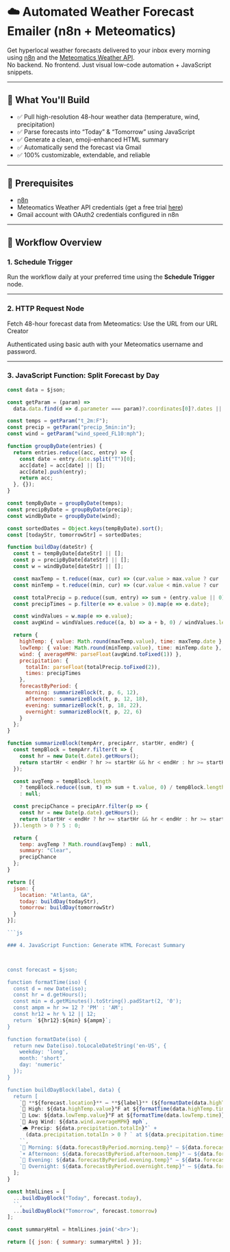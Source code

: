 # ☁️ Automated Weather Forecast Emailer (n8n + Meteomatics)

Get hyperlocal weather forecasts delivered to your inbox every morning using [n8n](https://n8n.io) and the [Meteomatics Weather API](https://www.meteomatics.com/en/api/).  
No backend. No frontend. Just visual low-code automation + JavaScript snippets.

---

## 🧱 What You'll Build

- ✅ Pull high-resolution 48-hour weather data (temperature, wind, precipitation)
- ✅ Parse forecasts into “Today” & “Tomorrow” using JavaScript
- ✅ Generate a clean, emoji-enhanced HTML summary
- ✅ Automatically send the forecast via Gmail
- ✅ 100% customizable, extendable, and reliable

---

## 🚀 Prerequisites

- [n8n](https://n8n.io) 
- Meteomatics Weather API credentials (get a free trial [here](https://www.meteomatics.com/en/api/))
- Gmail account with OAuth2 credentials configured in n8n

---

## 🧩 Workflow Overview

### 1. Schedule Trigger

Run the workflow daily at your preferred time using the **Schedule Trigger** node.

---

### 2. HTTP Request Node

Fetch 48-hour forecast data from Meteomatics:
Use the URL from our URL Creator



Authenticated using basic auth with your Meteomatics username and password.

---

### 3. JavaScript Function: Split Forecast by Day

```js
const data = $json;

const getParam = (param) =>
  data.data.find(d => d.parameter === param)?.coordinates[0]?.dates || [];

const temps = getParam("t_2m:F");
const precip = getParam("precip_5min:in");
const wind = getParam("wind_speed_FL10:mph");

function groupByDate(entries) {
  return entries.reduce((acc, entry) => {
    const date = entry.date.split("T")[0];
    acc[date] = acc[date] || [];
    acc[date].push(entry);
    return acc;
  }, {});
}

const tempByDate = groupByDate(temps);
const precipByDate = groupByDate(precip);
const windByDate = groupByDate(wind);

const sortedDates = Object.keys(tempByDate).sort();
const [todayStr, tomorrowStr] = sortedDates;

function buildDay(dateStr) {
  const t = tempByDate[dateStr] || [];
  const p = precipByDate[dateStr] || [];
  const w = windByDate[dateStr] || [];

  const maxTemp = t.reduce((max, cur) => (cur.value > max.value ? cur : max), t[0]);
  const minTemp = t.reduce((min, cur) => (cur.value < min.value ? cur : min), t[0]);

  const totalPrecip = p.reduce((sum, entry) => sum + (entry.value || 0), 0);
  const precipTimes = p.filter(e => e.value > 0).map(e => e.date);

  const windValues = w.map(e => e.value);
  const avgWind = windValues.reduce((a, b) => a + b, 0) / windValues.length;

  return {
    highTemp: { value: Math.round(maxTemp.value), time: maxTemp.date },
    lowTemp: { value: Math.round(minTemp.value), time: minTemp.date },
    wind: { averageMPH: parseFloat(avgWind.toFixed(1)) },
    precipitation: {
      totalIn: parseFloat(totalPrecip.toFixed(2)),
      times: precipTimes
    },
    forecastByPeriod: {
      morning: summarizeBlock(t, p, 6, 12),
      afternoon: summarizeBlock(t, p, 12, 18),
      evening: summarizeBlock(t, p, 18, 22),
      overnight: summarizeBlock(t, p, 22, 6)
    }
  };
}

function summarizeBlock(tempArr, precipArr, startHr, endHr) {
  const tempBlock = tempArr.filter(t => {
    const hr = new Date(t.date).getHours();
    return startHr < endHr ? hr >= startHr && hr < endHr : hr >= startHr || hr < endHr;
  });

  const avgTemp = tempBlock.length
    ? tempBlock.reduce((sum, t) => sum + t.value, 0) / tempBlock.length
    : null;

  const precipChance = precipArr.filter(p => {
    const hr = new Date(p.date).getHours();
    return (startHr < endHr ? hr >= startHr && hr < endHr : hr >= startHr || hr < endHr) && p.value > 0;
  }).length > 0 ? 5 : 0;

  return {
    temp: avgTemp ? Math.round(avgTemp) : null,
    summary: "Clear",
    precipChance
  };
}

return [{
  json: {
    location: "Atlanta, GA",
    today: buildDay(todayStr),
    tomorrow: buildDay(tomorrowStr)
  }
}];

```js

### 4. JavaScript Function: Generate HTML Forecast Summary



const forecast = $json;

function formatTime(iso) {
  const d = new Date(iso);
  const hr = d.getHours();
  const min = d.getMinutes().toString().padStart(2, '0');
  const ampm = hr >= 12 ? 'PM' : 'AM';
  const hr12 = hr % 12 || 12;
  return `${hr12}:${min} ${ampm}`;
}

function formatDate(iso) {
  return new Date(iso).toLocaleDateString('en-US', {
    weekday: 'long',
    month: 'short',
    day: 'numeric'
  });
}

function buildDayBlock(label, data) {
  return [
    `🎯 **${forecast.location}** — **${label}** (${formatDate(data.highTemp.time)})`,
    `🔺 High: ${data.highTemp.value}°F at ${formatTime(data.highTemp.time)}`,
    `🔻 Low: ${data.lowTemp.value}°F at ${formatTime(data.lowTemp.time)}`,
    `💨 Avg Wind: ${data.wind.averageMPH} mph`,
    `🌧️ Precip: ${data.precipitation.totalIn}"` + 
      (data.precipitation.totalIn > 0 ? ` at ${data.precipitation.times.map(formatTime).join(', ')}` : ' (None)'),
    ``,
    `🌅 Morning: ${data.forecastByPeriod.morning.temp}° — ${data.forecastByPeriod.morning.summary}`,
    `☀️ Afternoon: ${data.forecastByPeriod.afternoon.temp}° — ${data.forecastByPeriod.afternoon.summary}`,
    `🌇 Evening: ${data.forecastByPeriod.evening.temp}° — ${data.forecastByPeriod.evening.summary}`,
    `🌙 Overnight: ${data.forecastByPeriod.overnight.temp}° — ${data.forecastByPeriod.overnight.summary}`
  ];
}

const htmlLines = [
  ...buildDayBlock("Today", forecast.today),
  ``,
  ...buildDayBlock("Tomorrow", forecast.tomorrow)
];

const summaryHtml = htmlLines.join('<br>');

return [{ json: { summary: summaryHtml } }];

